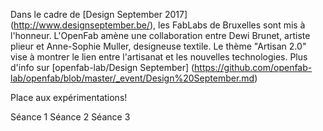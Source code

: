 Dans le cadre de [Design September 2017] (http://www.designseptember.be/), les FabLabs de Bruxelles sont mis à l'honneur.
L'OpenFab amène une collaboration entre Dewi Brunet, artiste plieur et Anne-Sophie Muller, designeuse textile.
Le thème "Artisan 2.0" vise à montrer le lien entre l'artisanat et les nouvelles technologies.
Plus d'info sur [openfab-lab/Design September] (https://github.com/openfab-lab/openfab/blob/master/_event/Design%20September.md)

Place aux expérimentations!

Séance 1
Séance 2
Séance 3

